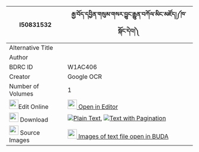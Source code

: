 |I50831532|རྒྱ་བོད་དབྱིན་གསུམ་གསར་བྱུང་རྒྱུན་བཀོལ་མིང་མཛོད།༼ཁ་སྐོང་དེབ།༽ 
| --- | --- 
|Alternative Title |
|Author | 
|BDRC ID | W1AC406
|Creator | Google OCR
|Number of Volumes| 1
|<img width="25" src="https://img.icons8.com/color/25/000000/edit-property.png">Edit Online| [<img width="25" src="https://avatars.githubusercontent.com/u/45091458?s=200&v=4"> Open in Editor](http://editor.openpecha.org/I50831532)
|<img width="25" src="https://img.icons8.com/fluent/48/000000/download-2.png"/>  Download | [![](https://img.icons8.com/color/20/000000/txt.png)Plain Text](https://github.com/Openpecha/I50831532/releases/download/v2/gyabo_yin_sum_ge_ra_jung_gyun__plain_I50831532.zip), [![](https://img.icons8.com/color/20/000000/txt.png)Text with Pagination](https://github.com/Openpecha/I50831532/releases/download/v2/gyabo_yin_sum_ge_ra_jung_gyun__pages_I50831532.zip)
|<img width="25" src="https://img.icons8.com/plasticine/100/000000/pictures-folder.png"/>  Source Images | [<img width="25" src="https://library.bdrc.io/icons/BUDA-small.svg"> Images of text file open in BUDA](https://library.bdrc.io/show/bdr:W1AC406)